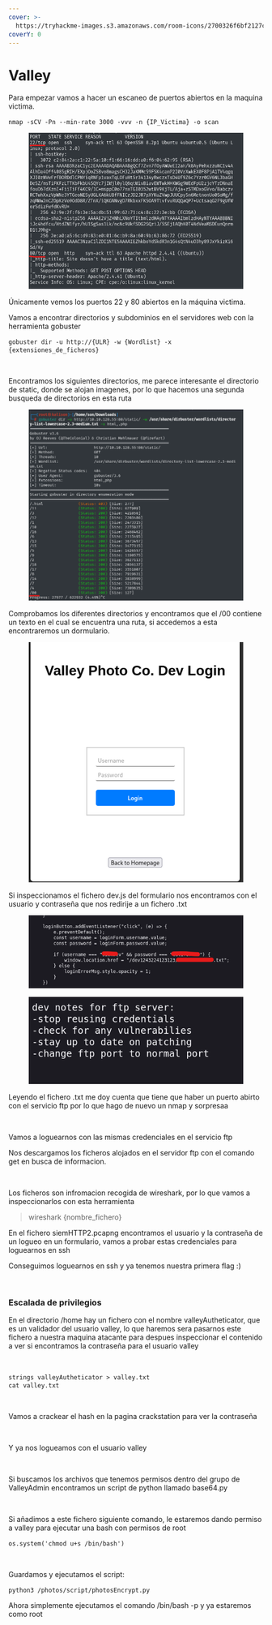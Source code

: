 ```yaml
---
cover: >-
  https://tryhackme-images.s3.amazonaws.com/room-icons/2700326f6bf2127c414a0fa4582496cd.png
coverY: 0
---
```


# Valley

Para empezar vamos a hacer un escaneo de puertos abiertos en la maquina victima.

```
nmap -sCV -Pn --min-rate 3000 -vvv -n {IP_Victima} -o scan
```

<figure><img src="../../../.gitbook/assets/image (3) (1) (1) (1) (1) (1) (1).png" alt=""><figcaption></figcaption></figure>

Únicamente vemos los puertos 22 y 80 abiertos en la máquina victima.

Vamos a encontrar directorios y subdominios en el servidores web con la herramienta gobuster

```
gobuster dir -u http://{ULR} -w {Wordlist} -x {extensiones_de_ficheros}
```

<figure><img src="../../../.gitbook/assets/image (1) (3).png" alt=""><figcaption></figcaption></figure>

Encontramos los siguientes directorios, me parece interesante el directorio de static, donde se alojan imagenes, por lo que hacemos una segunda busqueda de directorios en esta ruta

<figure><img src="../../../.gitbook/assets/image (2) (1) (1) (1) (1) (1) (1) (1) (1).png" alt=""><figcaption></figcaption></figure>

Comprobamos los diferentes directorios y encontramos que el /00 contiene un texto en el cual se encuentra una ruta, si accedemos a esta encontraremos un dormulario.

<figure><img src="../../../.gitbook/assets/image (3) (1) (1) (1) (1) (1) (1) (1).png" alt=""><figcaption></figcaption></figure>

Si inspeccionamos el fichero dev.js del formulario nos encontramos con el usuario y contraseña que nos redirije a un fichero .txt

<figure><img src="../../../.gitbook/assets/image (5) (1) (1) (1) (1).png" alt=""><figcaption></figcaption></figure>

<figure><img src="../../../.gitbook/assets/image (6) (1) (1) (1) (1).png" alt=""><figcaption></figcaption></figure>

Leyendo el fichero .txt me doy cuenta que tiene que haber un puerto abirto con el servicio ftp por lo que hago de nuevo un nmap y sorpresaa

<figure><img src="../../../.gitbook/assets/image (7) (1) (1) (1).png" alt=""><figcaption></figcaption></figure>

Vamos a loguearnos con las mismas credenciales en el servicio ftp

Nos descargamos los ficheros alojados en el servidor ftp con el comando get en busca de informacion.

<figure><img src="../../../.gitbook/assets/image (8) (1) (1) (1).png" alt=""><figcaption></figcaption></figure>

Los ficheros son infromacion recogida de wireshark, por lo que vamos a inspeccionarlos con esta herramienta

> wireshark {nombre\_fichero}

En el fichero siemHTTP2.pcapng encontramos el usuario y la contraseña de un logueo en un formulario, vamos a probar estas credenciales para loguearnos en ssh

Conseguimos loguearnos en ssh y ya tenemos nuestra primera flag :)

<figure><img src="../../../.gitbook/assets/image (9) (1) (1).png" alt=""><figcaption></figcaption></figure>

### Escalada de privilegios

En el directorio /home hay un fichero con el nombre valleyAutheticator, que es un validador del usuario valley, lo que haremos sera pasarnos este fichero a nuestra maquina atacante para despues inspeccionar el contenido a ver si encontramos la contraseña para el usuario valley

<figure><img src="../../../.gitbook/assets/image (10) (1).png" alt=""><figcaption></figcaption></figure>

```
strings valleyAutheticator > valley.txt
cat valley.txt
```

<figure><img src="../../../.gitbook/assets/image (11) (1).png" alt=""><figcaption></figcaption></figure>

Vamos a crackear el hash en la pagina crackstation para ver la contraseña

<figure><img src="../../../.gitbook/assets/image (12) (1).png" alt=""><figcaption></figcaption></figure>

Y ya nos logueamos con el usuario valley

<figure><img src="../../../.gitbook/assets/image (13) (1).png" alt=""><figcaption></figcaption></figure>

Si buscamos los archivos que tenemos permisos dentro del grupo de ValleyAdmin encontramos un script de python llamado base64.py

<figure><img src="../../../.gitbook/assets/image (42).png" alt=""><figcaption></figcaption></figure>

Si añadimos a este fichero siguiente comando, le estaremos dando permiso a valley para ejecutar una bash con permisos de root

```
os.system('chmod u+s /bin/bash')
```

<figure><img src="../../../.gitbook/assets/image (43).png" alt=""><figcaption></figcaption></figure>

Guardamos y ejecutamos el script:

```
python3 /photos/script/photosEncrypt.py
```

Ahora simplemente ejecutamos el comando /bin/bash -p y ya estaremos como root

<figure><img src="../../../.gitbook/assets/image (44).png" alt=""><figcaption></figcaption></figure>

